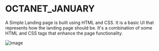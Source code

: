 # OCTANET_JANUARY

A Simple Landing page is built using HTML and CSS. It is a basic UI that represents how the landing page should be.
It's a combination of some HTML and CSS tags that enhance the page functionality.

![image](https://github.com/dipesh-17/OCTANET_JANUARY/assets/75944150/e31987bd-2c35-4a6d-966c-5f0854bf42eb)
